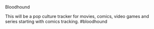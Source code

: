 Bloodhound

This will be a pop culture tracker for movies, comics, video games and series starting with comics tracking.
#bloodhound
